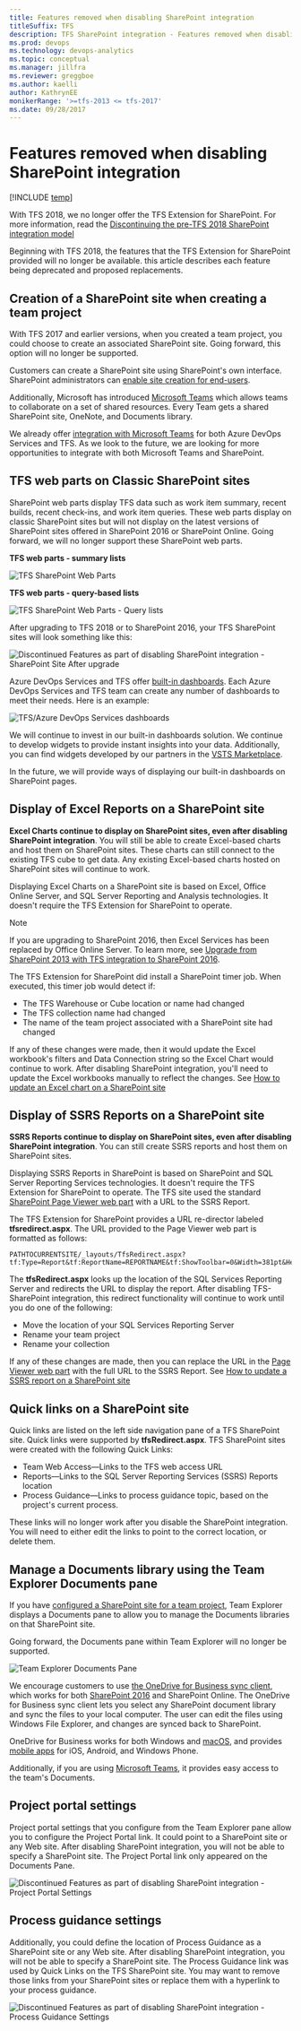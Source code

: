 ```yaml
---
title: Features removed when disabling SharePoint integration
titleSuffix: TFS
description: TFS SharePoint integration - Features removed when disabling SharePoint integration
ms.prod: devops
ms.technology: devops-analytics
ms.topic: conceptual
ms.manager: jillfra
ms.reviewer: greggboe
ms.author: kaelliauthor: KathrynEE
monikerRange: '>=tfs-2013 <= tfs-2017'
ms.date: 09/28/2017
---
```


# Features removed when disabling SharePoint integration

[!INCLUDE [temp](../_shared/about-sharepoint-deprecation.md)]


With TFS 2018, we  no longer offer the TFS Extension for SharePoint. For more information, read the [Discontinuing the pre-TFS 2018 SharePoint integration model](./discontinue-pre-tfs-2017-sharepoint-integration.md)

Beginning with TFS 2018, the features that the TFS Extension for SharePoint provided will no longer be available. this article describes each feature being deprecated and proposed replacements.
 
## Creation of a SharePoint site when creating a team project 

With TFS 2017 and earlier versions, when you created a team project, you could choose to create an associated SharePoint site. Going forward, this option will no longer be supported.  

Customers can create a SharePoint site using SharePoint's own interface. SharePoint administrators can [enable site creation for end-users](https://support.office.com/article/Manage-site-creation-in-SharePoint-Online-e72844a3-0171-47c9-befb-e98b23e2dcf9). 

Additionally, Microsoft has introduced [Microsoft Teams](https://products.office.com/microsoft-teams) which allows teams to collaborate on a set of shared resources. Every Team gets a shared SharePoint site, OneNote, and Documents library. 

We already offer [integration with Microsoft Teams](https://blogs.msdn.microsoft.com/visualstudioalm/2016/11/02/microsoft-teams-integration-with-team-services/) for both Azure DevOps Services and TFS. As we look to the future, we are looking for more opportunities to integrate with both Microsoft Teams and SharePoint.
 
## TFS web parts on Classic SharePoint sites
SharePoint web parts display TFS data such as work item summary, recent builds, recent check-ins, and work item queries. These web parts display on classic SharePoint sites but will not display on the latest versions of SharePoint sites offered in SharePoint 2016 or SharePoint Online. Going forward, we will no longer support these SharePoint web parts.

**TFS web parts - summary lists**

![TFS SharePoint Web Parts](./_img/sharepointwebparts.png)

**TFS web parts - query-based lists**

![TFS SharePoint Web Parts - Query lists](./_img/sharepointwebparts-query-lists.png)

After upgrading to TFS 2018 or to SharePoint 2016, your TFS SharePoint sites will look something like this:

![Discontinued Features as part of disabling SharePoint integration - SharePoint Site After upgrade](./_img/sharepoint-2016-upgrade-after-upgrade-site-example.png)

Azure DevOps Services and TFS offer [built-in dashboards](../../dashboards.md). Each Azure DevOps Services and TFS team can create any number of dashboards to meet their needs. Here is an example:

![TFS/Azure DevOps Services dashboards](./_img/tfsdashboard.jpg)

We will continue to invest in our built-in dashboards solution. We continue to develop widgets to provide instant insights into your data. Additionally, you can find widgets developed by our partners in the [VSTS Marketplace](https://marketplace.visualstudio.com/search?term=widgets&target=VSTS&category=All%20categories&sortBy=Relevance). 

In the future, we will provide ways of displaying our built-in dashboards on SharePoint pages.


## Display of Excel Reports on a SharePoint site
**Excel Charts continue to display on SharePoint sites, even after disabling SharePoint integration**. You will still be able to create Excel-based charts and host them on SharePoint sites. These charts can still connect to the existing TFS cube to get data. Any existing Excel-based charts hosted on SharePoint sites will continue to work. 

Displaying Excel Charts on a SharePoint site is based on Excel, Office Online Server, and SQL Server Reporting and Analysis technologies. It doesn't require the TFS Extension for SharePoint to operate.

> [!NOTE]   
> If you are upgrading to SharePoint 2016, then Excel Services has been replaced by Office Online Server. To learn more, see [Upgrade from SharePoint 2013 with TFS integration to SharePoint 2016](./upgrade-from-sharepoint2013-to-sharepoint-2106.md).

The TFS Extension for SharePoint did install a SharePoint timer job. When executed, this timer job would detect if:

* The TFS Warehouse or Cube location or name had changed
* The TFS collection name had changed
* The name of the team project associated with a SharePoint site had changed

If any of these changes were made, then it would update the Excel workbook's filters and Data Connection string so the Excel Chart would continue to work. After disabling SharePoint integration, you'll need to update the Excel workbooks manually to reflect the changes. See [How to update an Excel chart on a SharePoint site](./update-excel-chart.md)

## Display of SSRS Reports on a SharePoint site
**SSRS Reports continue to display on SharePoint sites, even after disabling SharePoint integration**. You can still create SSRS reports and host them on SharePoint sites.

Displaying SSRS Reports in SharePoint is based on SharePoint and SQL Server Reporting Services technologies. It doesn't require the TFS Extension for SharePoint to operate. The TFS site used the standard [SharePoint Page Viewer web part](https://support.office.com/article/Display-a-Web-page-on-a-SharePoint-page-by-adding-the-Page-Viewer-Web-Part-7F61FEEC-9B3D-4805-A960-07636BA59527) with a URL to the SSRS Report.

The TFS Extension for SharePoint provides a URL re-director labeled **tfsredirect.aspx**. The URL provided to the Page Viewer web part is formatted as follows:

```
PATHTOCURRENTSITE/_layouts/TfsRedirect.aspx?tf:Type=Report&tf:ReportName=REPORTNAME&tf:ShowToolbar=0&Width=381pt&Height=180pt
```

The **tfsRedirect.aspx** looks up the location of the SQL Services Reporting Server and redirects the URL to display the report. After disabling TFS-SharePoint integration, this redirect functionality will continue to work until you do one of the following:

* Move the location of your SQL Services Reporting Server
* Rename your team project
* Rename your collection

If any of these changes are made, then you can replace the URL in the [Page Viewer web part](https://support.office.com/article/Display-a-Web-page-on-a-SharePoint-page-by-adding-the-Page-Viewer-Web-Part-7F61FEEC-9B3D-4805-A960-07636BA59527) with the full URL to the SSRS Report. See [How to update a SSRS report on a SharePoint site](./update-ssrs-report.md) 

## Quick links on a SharePoint site
Quick links are listed on the left side navigation pane of a TFS SharePoint site. Quick links were supported by **tfsRedirect.aspx**. TFS SharePoint sites were created with the following Quick Links: 

* Team Web Access&mdash;Links to the TFS web access URL
* Reports&mdash;Links to the SQL Server Reporting Services (SSRS) Reports location
* Process Guidance&mdash;Links to process guidance topic, based on the project's current process.

These links will no longer work after you disable the SharePoint integration. You will need to either edit the links to point to the correct location, or delete them.

## Manage a Documents library using the Team Explorer Documents pane
If you have [configured a SharePoint site for a team project](../../../report/sharepoint-dashboards/configure-or-add-a-project-portal.md?toc=/azure/devops/report/toc.json&bc=/azure/devops/report/breadcrumb/toc.json), Team Explorer displays a Documents pane to allow you to manage the Documents libraries on that SharePoint site. 

Going forward, the Documents pane within Team Explorer will no longer be supported. 

![Team Explorer Documents Pane](./_img/documentspane.png)

We encourage customers to use [the OneDrive for Business sync client](https://support.office.com/article/Get-started-with-the-new-OneDrive-sync-client-in-Windows-615391c4-2bd3-4aae-a42a-858262e42a49), which works for both [SharePoint 2016](https://technet.microsoft.com/library/dn232145(v=office.16).aspx) and SharePoint Online. The OneDrive for Business sync client lets you select any SharePoint document library and sync the files to your local computer. The user can edit the files using Windows File Explorer, and changes are synced back to SharePoint. 

OneDrive for Business works for both Windows and [macOS](https://support.office.com/article/Get-started-with-the-new-OneDrive-sync-client-on-Mac-OS-X-d11b9f29-00bb-4172-be39-997da46f913f), and provides [mobile apps](https://onedrive.live.com/about/download/) for iOS, Android, and Windows Phone. 

Additionally, if you are using [Microsoft Teams](https://products.office.com/microsoft-teams), it provides easy access to the team's Documents.

## Project portal settings
Project portal settings that you configure from the Team Explorer pane allow you to configure the Project Portal link. It could point to a SharePoint site or any Web site. After disabling SharePoint integration, you will not be able to specify a SharePoint site. The Project Portal link only appeared on the Documents Pane. 

![Discontinued Features as part of disabling SharePoint integration - Project Portal Settings](./_img/discontinued-features-project-portal-settings.png)

## Process guidance settings
Additionally, you could define the location of Process Guidance as a SharePoint site or any Web site. After disabling SharePoint integration, you will not be able to specify a SharePoint site. The Process Guidance link was used by Quick Links on the TFS SharePoint site. You may want to remove those links from your SharePoint sites or replace them with a hyperlink to your process guidance. 

![Discontinued Features as part of disabling SharePoint integration - Process Guidance Settings](./_img/discontinued-features-process-guidance-settings.png)


